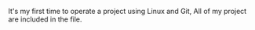 It's my first time to operate a project using Linux and Git,
All of my project are included in the file.
